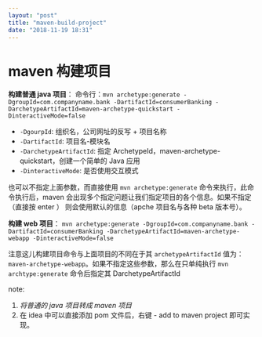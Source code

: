 ```yaml
---
layout: "post"
title: "maven-build-project"
date: "2018-11-19 18:31"
---
```


# maven 构建项目

**构建普通 java 项目**：
命令行：`mvn archetype:generate -DgroupId=com.companyname.bank -DartifactId=consumerBanking -DarchetypeArtifactId=maven-archetype-quickstart -DinteractiveMode=false`

- `-DgourpId`: 组织名，公司网址的反写 + 项目名称
- `-DartifactId`: 项目名-模块名
- `-DarchetypeArtifactId`: 指定 ArchetypeId，maven-archetype-quickstart，创建一个简单的 Java 应用
- `-DinteractiveMode`: 是否使用交互模式

也可以不指定上面参数，而直接使用 `mvn archetype:generate` 命令来执行，此命令执行后，maven 会出现多个指定问题让我们指定项目的各个信息。如果不指定（直接按 enter ） 则会使用默认的信息（apche 项目名与各种 beta 版本号）。


**构建 web 项目**：
`mvn archetype:generate -DgroupId=com.companyname.bank -DartifactId=consumerBanking -DarchetypeArtifactId=maven-archetype-webapp -DinteractiveMode=false`

注意这儿构建项目命令与上面项目的不同在于其 `archetypeArtifactId` 值为： `maven-archetype-webapp`。如果不指定这些参数，那么在只单纯执行 `mvn archtype:generate` 命令后指定其 DarchetypeArtifactId


note:
1. _将普通的 java 项目转成 maven 项目_
  1. 在 idea 中可以直接添加 pom 文件后，右键 - add to maven project 即可实现。
